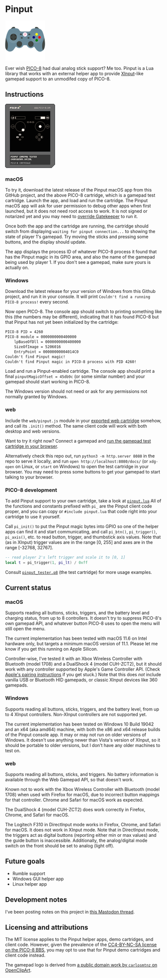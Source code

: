 # Pinput

![A game controller with a circled letter P where the guide/home/Xbox/PS button would be.](logo-128.png)

Ever wish [PICO-8](https://www.lexaloffle.com/pico-8.php) had dual analog stick support? Me too. Pinput is a Lua library that works with an external helper app to provide [XInput](https://docs.microsoft.com/en-us/windows/win32/xinput/getting-started-with-xinput)-like gamepad support to an unmodifed copy of PICO-8.

## Instructions

![The pinput_tester.p8 PICO-8 cartridge.](PICO-8/pinput_tester.p8.png)

### macOS

To try it, download the latest release of the Pinput macOS app from this GitHub project, and the above PICO-8 cartridge, which is a gamepad test cartridge. Launch the app, and load and run the cartridge. The Pinput macOS app will ask for user permission to debug other apps when first launched, but it does not need root access to work. It is not signed or notarized yet and you may need to [override Gatekeeper](https://support.apple.com/en-us/HT202491) to run it.

Once both the app and the cartridge are running, the cartridge should switch from displaying `waiting for pinput connection...` to showing the state of player 1's gamepad. Try moving the sticks and pressing some buttons, and the display should update.

The app displays the process ID of whatever PICO-8 process it found that has the Pinput magic in its GPIO area, and also the name of the gamepad being used by player 1. If you don't see a gamepad, make sure yours is actually on.

### Windows

Download the latest release for your version of Windows from this Github project, and run it in your console. It will print `Couldn't find a running PICO-8 process!` every second.

Now open PICO-8. The console app should switch to printing something like this (the numbers may be different), indicating that it has found PICO-8 but that Pinput has not yet been initialized by the cartridge:

```
PICO-8 PID = 4260
PICO-8 module = 0000000000400000
    lpBaseOfDll = 0000000000400000
    SizeOfImage = 5206016
    EntryPoint = 00000000004014C0
Couldn't find Pinput magic!
Couldn't find Pinput magic in PICO-8 process with PID 4260!
```

Load and run a Pinput-enabled cartridge. The console app should print a final `pinputMagicOffset = 45db9c` (or some similar number) and your gamepad should start working in PICO-8.

The Windows version should not need or ask for any permissions not normally granted by Windows.

### web

Include the `web/pinput.js` module in your [exported web cartridge](https://www.lexaloffle.com/dl/docs/pico-8_manual.html#Web_Applications_) somehow, and call its `.init()` method. The same client code will work with both desktop and web versions.

Want to try it right now? Connect a gamepad and [run the gamepad test cartridge in your browser](https://vyrcossont.github.io/Pinput).

Alternatively check this repo out, run `python3 -m http.server 8080` in the repo to serve it locally, and run `open http://localhost:8080/docs/` (or `xdg-open` on Linux, or `start` on Windows) to open the test cartridge in your browser. You may need to press some buttons to get your gamepad to start talking to your browser.

### PICO-8 development

To add Pinput support to your own cartridge, take a look at [`pinput.lua`](PICO-8/pinput.lua) All of the functions and constants prefixed with `pi_` are the Pinput client code proper, and you can copy or `#include pinput.lua` that code right into your cartridge to use it yourself.

Call `pi_init()` to put the Pinput magic bytes into GPIO so one of the helper apps can find it and start communicating, and call `pi_btn()`, `pi_trigger()`, `pi_axis()`, etc. to read button, trigger, and thumbstick axis values. Note that (as in XInput) trigger values are in the range [0, 255] and axes are in the range [-32768, 32767].

```lua
-- read player 2's left trigger and scale it to [0, 1]
local t = pi_trigger(1, pi_lt) / 0xff
```

Consult [`pinput_tester.p8`](PICO-8/pinput_tester.p8) (the test cartridge) for more usage examples.

## Current status

### macOS

Supports reading all buttons, sticks, triggers, and the battery level and charging status, from up to 8 controllers. It doesn't try to suppress PICO-8's own gamepad API, and whatever button PICO-8 uses to open the menu will still open the menu.

The current implementation has been tested with macOS 11.6 on Intel hardware only, but targets a minimum macOS version of 11.1. Please let me know if you get this running on Apple Silicon.

Controller-wise, I've tested it with an Xbox Wireless Controller with Bluetooth (model 1708) and a DualShock 4 (model CUH-ZCT2), but it should work with any controller supported by Apple's Game Controller API. (Check [Apple's pairing instructions](https://support.apple.com/en-us/HT210414) if you get stuck.) Note that this does _not_ include vanilla USB or Bluetooth HID gamepads, or classic XInput devices like 360 gamepads.

### Windows

Supports reading all buttons, sticks, triggers, and the battery level, from up to 4 XInput controllers. Non-XInput controllers are not supported yet.

The current implementation has been tested on Windows 10 Build 19042 and an x64 (aka amd64) machine, with both the x86 and x64 release builds of the Pinput console app. It may or may not run on older versions of Windows. It doesn't use anything newer than Vista's version of XInput, so it should be portable to older versions, but I don't have any older machines to test on.

### web

Supports reading all buttons, sticks, and triggers. No battery information is available through the Web Gamepad API, so that doesn't work.

Known not to work with the Xbox Wireless Controller with Bluetooth (model 1708) when used with Firefox for macOS, due to incorrect button mappings for that controller. Chrome and Safari for macOS work as expected.

The DualShock 4 (model CUH-ZCT2) does work correctly in Firefox, Chrome, and Safari for macOS.

The Logitech F310 in DirectInput mode works in Firefox, Chrome, and Safari for macOS. It does not work in XInput mode. Note that in DirectInput mode, the triggers act as digital buttons (reporting either min or max values) and the guide button is inaccessible. Additionally, the analog/digital mode switch on the front should be set to analog (light off).

## Future goals

- Rumble support
- Windows GUI helper app
- Linux helper app

## Development notes

I've been posting notes on this project in [this Mastodon thread](https://demon.social/@vyr/106893191617500313).

## Licensing and attributions

The MIT license applies to the Pinput helper apps, demo cartridges, and client code. However, given the prevalence of the [CC4-BY-NC-SA license](https://creativecommons.org/licenses/by-nc-sa/4.0/) [on the PICO-8 BBS](https://www.lexaloffle.com/info.php?page=tos), you may opt to use that for Pinput demo cartridges and client code instead.

The gamepad logo is derived from [a public domain work by `carlosmtnz` on OpenClipArt](https://demon.social/web/statuses/106893191617500313).
